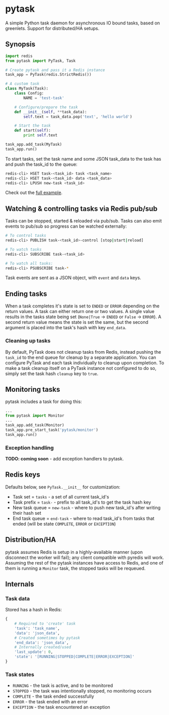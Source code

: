 # pytask

A simple Python task daemon for asynchronous IO bound tasks, based on greenlets. Support for distributed/HA setups.


## Synopsis

```py
import redis
from pytask import PyTask, Task

# Create pytask and pass it a Redis instance
task_app = PyTask(redis.StrictRedis())

# A custom task
class MyTask(Task):
    class Config:
        NAME = 'test-task'

    # Configure/prepare the task
    def __init__(self, **task_data):
        self.text = task_data.pop('text', 'hello world')

    # Start the task
    def start(self):
        print self.text

task_app.add_task(MyTask)
task_app.run()
```

To start tasks, set the task name and some JSON task_data to the task has and push the task_id to the queue:

```sh
redis-cli> HSET task-<task_id> task <task_name>
redis-cli> HSET task-<task_id> data <task_data>
redis-cli> LPUSH new-task <task_id>
```

Check out the [full example](./example/).


## Watching & controlling tasks via Redis pub/sub

Tasks can be stopped, started & reloaded via pub/sub. Tasks can also emit events to pub/sub so progress can be watched externally:

```sh
# To control tasks
redis-cli> PUBLISH task-<task_id>-control [stop|start|reload]

# To watch tasks
redis-cli> SUBSCRIBE task-<task_id>

# To watch all tasks:
redis-cli> PSUBSCRIBE task-*
```

Task events are sent as a JSON object, with `event` and `data` keys.


## Ending tasks

When a task completes it's state is set to `ENDED` or `ERROR` depending on the return values. A task can either return one or two values. A single value results in the tasks state being set (`None|True` -> `ENDED` or `False` -> `ERROR`). A second return value means the state is set the same, but the second argument is placed into the task's hash with key `end_data`.

### Cleaning up tasks

By default, PyTask does not cleanup tasks from Redis, instead pushing the `task_id` to the end queue for cleanup by a separate application. You can configure PyTask and each task individually to cleanup upon completion. To make a task cleanup itself on a PyTask instance not configured to do so, simply set the task hash `cleanup` key to `true`.


## Monitoring tasks

pytask includes a task for doing this:

```py
...
from pytask import Monitor
...
task_app.add_task(Monitor)
task_app.pre_start_task('pytask/monitor')
task_app.run()
```


### Exception handling

**TODO: coming soon** - add exception handlers to pytask.


## Redis keys

Defaults below, see `PyTask.__init__` for customization:

+ Task set = `tasks` - a set of all current task_id's
+ Task prefix = `task-` - prefix to all task_id's to get the task hash key
+ New task queue = `new-task` - where to push new task_id's after writing their hash set
+ End task queue = `end-task` - where to read task_id's from tasks that ended (will be state `COMPLETE`, `ERROR` or `EXCEPTION`)


## Distribution/HA

pytask assumes Redis is setup in a highly-available manner (upon disconnect the worker will fail); any client compatible with pyredis will work. Assuming the rest of the pytask instances have access to Redis, and one of them is running a `Monitor` task, the stopped tasks will be requeued.


## Internals

### Task data

Stored has a hash in Redis:

```py
{
    # Required to 'create' task
    'task': 'task_name',
    'data': 'json_data',
    # Created sometimes by pytask
    'end_data': 'json_data',
    # Internally created/used
    'last_update': 0,
    'state': '[RUNNING|STOPPED|COMPLETE|ERROR|EXCEPTION]'
}
```

### Task states

+ `RUNNING` - the task is active, and to be monitored
+ `STOPPED` - the task was intentionally stopped, no monitoring occurs
+ `COMPLETE` - the task ended successfully
+ `ERROR` - the task ended with an error
+ `EXCEPTION` - the task encountered an exception
